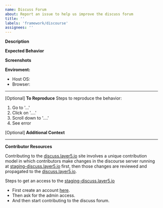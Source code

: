 ```yaml
---
name: Discuss Forum
about: Report an issue to help us improve the discuss forum
title: ''
labels: 'framework/discourse'
assignees: ''
---
```

**Description**
<!-- A brief description of the issue. -->

**Expected Behavior**
<!-- A brief description of what you expected to happen. -->

**Screenshots**
<!-- Add screenshots, if applicable, to help explain your problem. -->

**Enviroment:**
- Host OS: 
- Browser: 

---

[Optional] **To Reproduce**
Steps to reproduce the behavior:
1. Go to '...'
2. Click on '....'
3. Scroll down to '....'
4. See error

[Optional] **Additional Context**
<!-- Add any other context about the problem here. -->

---
**Contributor Resources**

Contributing to the [discuss.layer5.io](https://discuss.layer5.io/) site involves a unique contribution model in which contributors make changes in the discourse server running at [staging-discuss.layer5.io](https://staging-discuss.layer5.io/) first, then those changes are reviewed and propagated to the [discuss.layer5.io](https://discuss.layer5.io/).

Steps to get an access to the [staging-discuss.layer5.io](https://staging-discuss.layer5.io/)
- First create an account [here](https://staging-discuss.layer5.io/).
- Then ask for the admin access.
- And then start contributing to the discuss forum.